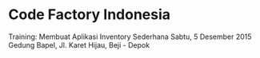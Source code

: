 Code Factory Indonesia
============================

Training: 
Membuat Aplikasi Inventory Sederhana
Sabtu, 5 Desember 2015
Gedung Bapel, Jl. Karet Hijau, Beji - Depok

